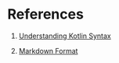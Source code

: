 # References 
1. [Understanding Kotlin Syntax](https://www.youtube.com/playlist?list=PL6nth5sRD25iv8jZrQWD-5dXgu56ae5m8)

2. [Markdown Format](https://commonmark.org/help/tutorial/index.html)
